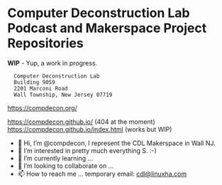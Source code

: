 # Computer Deconstruction Lab Podcast and Makerspace Project Repositories

**WIP** - Yup, a work in progress.
```
  Computer Deconstruction Lab
  Building 9059
  2201 Marconi Road
  Wall Township, New Jersey 07719
```

  https://compdecon.org/

  https://compdecon.github.io/ (404 at the moment)
  https://compdecon.github.io/index.html (works but WIP)

- 👋 Hi, I’m @compdecon, I represent the CDL Makerspace in Wall NJ.
- 👀 I’m interested in pretty much everything S. :-)
- 🌱 I’m currently learning ...
- 💞️ I’m looking to collaborate on ...
- 📫 How to reach me ... temporary email: cdl@linuxha.com

<!---
compdecon/compdecon is a ✨ special ✨ repository because its `README.md` (this file) appears on your GitHub profile.
You can click the Preview link to take a look at your changes.

Doesn't seem to work. Image is transparent so might be an issue.

<div style="background-color: rgba(38,50,70,0.9);">
		<a href="http://compdecon.org/" title="Computer Deconstruction Laboratory"><img class="site-logo" src="http://compdecon.org/wp-content/uploads/2018/10/cdl_white_large.png" alt="Computer Deconstruction Laboratory"  /></a>
</div>

![alt text](http://compdecon.org/wp-content/uploads/2018/10/cdl_white_large.png "Computer Deconstruction Lab Logo")
--->

